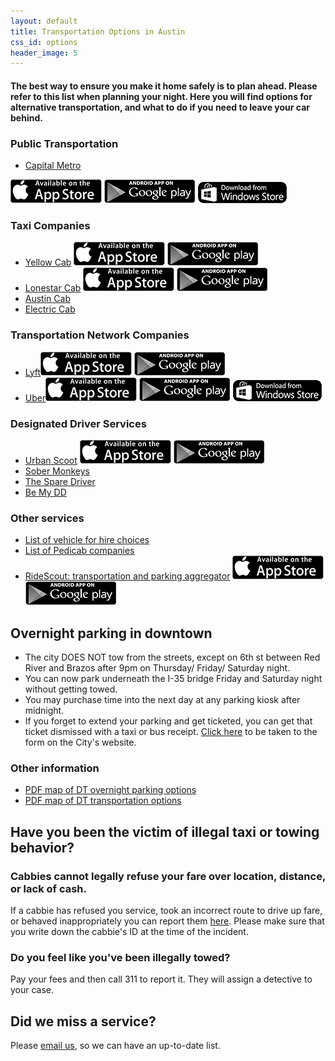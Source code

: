```yaml
---
layout: default
title: Transportation Options in Austin
css_id: options
header_image: 5
---
```


#### The best way to ensure you make it home safely is to plan ahead. Please refer to this list when planning your night. Here you will find options for alternative transportation, and what to do if you need to leave your car behind.


### Public Transportation

* <a href="http://www.capmetro.org/" target="_blank">Capital Metro</a>

<a href="https://itunes.apple.com/us/app/capmetro/id787315615?ls=1&amp;mt=8"><img alt="iPhone App Store" src="/img/app/apple.png"></a>
<a href="https://play.google.com/store/apps/details?id=co.bytemark.cmta"><img alt="Google Play" src="/img/app/google.png"></a>
<a href="http://www.windowsphone.com/en-us/store/app/capmetro/ba45ef5c-4680-4f15-aece-d71e9e98adf0"><img alt="Windows Phone App Store" src="/img/app/windows.png"></a>


### Taxi Companies

* <a href="http://www.yellowcabaustin.com‎" target="_blank">Yellow Cab</a><a href="tel:(512) 452-9999" class="call"></a>
<a href="http://itunes.apple.com/us/app/hailacab-austin/id537086994?mt=8"><img alt="iPhone App Store" src="/img/app/apple.png"></a>
<a href="https://play.google.com/store/apps/details?id=com.mtdata.hailacabaustin"><img alt="Google Play" src="/img/app/google.png"></a>
* <a href="http://www.lonestarcabaustin.com" target="_blank">Lonestar Cab</a><a href="tel:(512) 836-4900" class="call"></a>
<a href="http://itunes.apple.com/us/app/taxi-magic/id299226386?mt=8"><img alt="iPhone App Store" src="/img/app/apple.png"></a>
<a href="https://play.google.com/store/apps/details?id=com.ridecharge.android.taximagic"><img alt="Google Play" src="/img/app/google.png"></a>
* <a href="http://www.austincab.com" target="_blank">Austin Cab</a><a href="tel:(512) 478-2222" class="call"></a>
* <a href="http://www.electriccabofaustin.com" target="_blank">Electric Cab</a> <a href="tel:(512) 900-7734" class="call"></a>


### Transportation Network Companies

* <a href="http://www.lyft.com" target="_blank">Lyft</a><a href="http://itunes.apple.com/us/app/lyft-on-demand-ridesharing/id529379082?mt=8"><img alt="iPhone App Store" src="/img/app/apple.png"></a>
<a href="https://play.google.com/store/apps/details?id=me.lyft.android"><img alt="Google Play" src="/img/app/google.png"></a>
* <a href="http://www.uber.com" Target="_blank">Uber</a><a href="https://itunes.apple.com/us/app/uber/id368677368?mt=8"><img alt="iPhone App Store" src="/img/app/apple.png"></a>
<a href="https://play.google.com/store/apps/details?id=com.ubercab"><img alt="Google Play" src="/img/app/google.png"></a>
<a href="https://www.windowsphone.com/en-us/store/app/uber/b905a877-bd55-4ce7-a7aa-467cdc3a21f4"><img alt="Windows Phone App Store" src="/img/app/windows.png"></a>


### Designated Driver Services

* <a href="http://urbanscootdesignateddriver.com/" target="_blank">Urban Scoot</a>
<a href="https://itunes.apple.com/us/app/urbanscoot/id929316296?mt=8"><img alt="iPhone App Store" src="/img/app/apple.png"></a>
<a href="http://www.androidpit.com/app/com.UrbanScoot"><img alt="Google Play" src="/img/app/google.png"></a>
* <a href="http://sobermonkeys.com" target="_blank">Sober Monkeys</a><a href="tel:(512) 808-9232" class="call"></a>
* <a href="http://thesparedriver.com" target="_blank">The Spare Driver</a><a href="tel:(512) 650-0822" class="call"></a>
* <a href="http://www.bemydd.com/" target="_blank">Be My DD</a>


### Other services

* <a href="http://www.austintexas.gov/department/ground-transportation" target="_blank">List of vehicle for hire choices</a>
* <a href="http://austintexas.gov/sites/default/files/files/Transportation/Pedicab_Companies.pdf" target="_blank">List of Pedicab companies</a>
* <a href="http://www.ridescoutapp.com/" target="_blank">RideScout: transportation and parking aggregator</a>
<a href="https://itunes.apple.com/us/app/ridescout/id574125726?mt=8"><img alt="iPhone App Store" src="/img/app/apple.png"></a>
<a href="https://play.google.com/store/apps/details?id=com.ridescoutapp.android.ridescout"><img alt="Google Play" src="/img/app/google.png"></a>


## Overnight parking in downtown

* The city DOES NOT tow from the streets, except on 6th st between Red River and Brazos after 9pm on Thursday/ Friday/ Saturday night. 
* You can now park underneath the I-35 bridge Friday and Saturday night without getting towed. 
* You may purchase time into the next day at any parking kiosk after midnight. 
* If you forget to extend your parking and get ticketed, you can get that ticket dismissed with a taxi or bus receipt. <a href="https://austintexas.gov/sites/default/files/files/Ticket_Waiver_form.pdf" target="_blank">Click here</a> to be taken to the form on the City's website.


### Other information

* <a href="http://austintexas.gov/sites/default/files/files/cbd_off_street_overnight_parking_3_072014.pdf" target="_blank">PDF map of DT overnight parking options</a>
* <a href="https://www.austintexas.gov/sites/default/files/files/Transportation/Parking/PARKING_WAY_FINDING_MAP_072012.pdf" target="_blank">PDF map of DT transportation options</a>

## Have you been the victim of illegal taxi or towing behavior? 

### Cabbies cannot legally refuse your fare over location, distance, or lack of cash.  
If a cabbie has refused you service, took an incorrect route to drive up fare, or behaved inappropriately you can report them <a href="http://www.austintexas.gov/online-form/ground-transportation-complaint-form" target="_blank">here</a>.  Please make sure that you write down the cabbie's ID at the time of the incident.

### Do you feel like you've been illegally towed?
Pay your fees and then call 311 to report it.  They will assign a detective to your case.



## Did we miss a service?

Please [email us](mailto:atxsaferstreets@gmail.com "email"), so we can have an up-to-date list.

